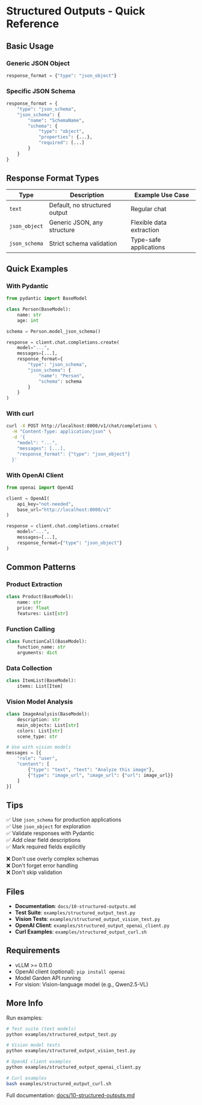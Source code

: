 # Structured Outputs - Quick Reference

## Basic Usage

### Generic JSON Object
```python
response_format = {"type": "json_object"}
```

### Specific JSON Schema
```python
response_format = {
    "type": "json_schema",
    "json_schema": {
        "name": "SchemaName",
        "schema": {
            "type": "object",
            "properties": {...},
            "required": [...]
        }
    }
}
```

## Response Format Types

| Type | Description | Example Use Case |
|------|-------------|------------------|
| `text` | Default, no structured output | Regular chat |
| `json_object` | Generic JSON, any structure | Flexible data extraction |
| `json_schema` | Strict schema validation | Type-safe applications |

## Quick Examples

### With Pydantic
```python
from pydantic import BaseModel

class Person(BaseModel):
    name: str
    age: int

schema = Person.model_json_schema()

response = client.chat.completions.create(
    model="...",
    messages=[...],
    response_format={
        "type": "json_schema",
        "json_schema": {
            "name": "Person",
            "schema": schema
        }
    }
)
```

### With curl
```bash
curl -X POST http://localhost:8000/v1/chat/completions \
  -H "Content-Type: application/json" \
  -d '{
    "model": "...",
    "messages": [...],
    "response_format": {"type": "json_object"}
  }'
```

### With OpenAI Client
```python
from openai import OpenAI

client = OpenAI(
    api_key="not-needed",
    base_url="http://localhost:8000/v1"
)

response = client.chat.completions.create(
    model="...",
    messages=[...],
    response_format={"type": "json_object"}
)
```

## Common Patterns

### Product Extraction
```python
class Product(BaseModel):
    name: str
    price: float
    features: List[str]
```

### Function Calling
```python
class FunctionCall(BaseModel):
    function_name: str
    arguments: dict
```

### Data Collection
```python
class ItemList(BaseModel):
    items: List[Item]
```

### Vision Model Analysis
```python
class ImageAnalysis(BaseModel):
    description: str
    main_objects: List[str]
    colors: List[str]
    scene_type: str

# Use with vision models
messages = [{
    "role": "user",
    "content": [
        {"type": "text", "text": "Analyze this image"},
        {"type": "image_url", "image_url": {"url": image_url}}
    ]
}]
```

## Tips

✅ Use `json_schema` for production applications  
✅ Use `json_object` for exploration  
✅ Validate responses with Pydantic  
✅ Add clear field descriptions  
✅ Mark required fields explicitly  

❌ Don't use overly complex schemas  
❌ Don't forget error handling  
❌ Don't skip validation  

## Files

- **Documentation**: `docs/10-structured-outputs.md`
- **Test Suite**: `examples/structured_output_test.py`
- **Vision Tests**: `examples/structured_output_vision_test.py`
- **OpenAI Client**: `examples/structured_output_openai_client.py`
- **Curl Examples**: `examples/structured_output_curl.sh`

## Requirements

- vLLM >= 0.11.0
- OpenAI client (optional): `pip install openai`
- Model Garden API running
- For vision: Vision-language model (e.g., Qwen2.5-VL)

## More Info

Run examples:
```bash
# Test suite (text models)
python examples/structured_output_test.py

# Vision model tests
python examples/structured_output_vision_test.py

# OpenAI client examples
python examples/structured_output_openai_client.py

# Curl examples
bash examples/structured_output_curl.sh
```

Full documentation: [docs/10-structured-outputs.md](../docs/10-structured-outputs.md)
